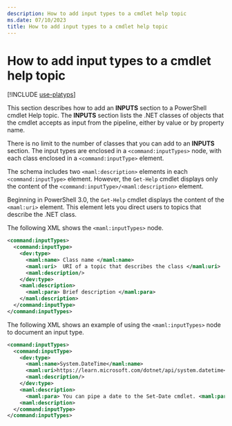 ```yaml
---
description: How to add input types to a cmdlet help topic
ms.date: 07/10/2023
title: How to add input types to a cmdlet help topic
---
```

# How to add input types to a cmdlet help topic

[!INCLUDE [use-platyps](../../../includes/use-platyps.md)]

This section describes how to add an **INPUTS** section to a PowerShell cmdlet Help topic. The
**INPUTS** section lists the .NET classes of objects that the cmdlet accepts as input from the
pipeline, either by value or by property name.

There is no limit to the number of classes that you can add to an **INPUTS** section. The input
types are enclosed in a `<command:inputTypes>` node, with each class enclosed in a
`<command:inputType>` element.

The schema includes two `<maml:description>` elements in each `<command:inputType>` element.
However, the `Get-Help` cmdlet displays only the content of the
`<command:inputType>/<maml:description>` element.

Beginning in PowerShell 3.0, the `Get-Help` cmdlet displays the content of the `<maml:uri>` element.
This element lets you direct users to topics that describe the .NET class.

The following XML shows the `<maml:inputTypes>` node.

```xml
<command:inputTypes>
  <command:inputType>
    <dev:type>
      <maml:name> Class name </maml:name>
      <maml:uri>  URI of a topic that describes the class </maml:uri>
      <maml:description/>
    </dev:type>
    <maml:description>
      <maml:para> Brief description </maml:para>
    </maml:description>
  </command:inputType>
</command:inputTypes>
```

The following XML shows an example of using the `<maml:inputTypes>` node to document an input type.

```xml
<command:inputTypes>
  <command:inputType>
    <dev:type>
      <maml:name>System.DateTime</maml:name>
      <maml:uri>https://learn.microsoft.com/dotnet/api/system.datetime</maml:uri>
      <maml:description/>
    </dev:type>
    <maml:description>
      <maml:para> You can pipe a date to the Set-Date cmdlet. <maml:para>
    <maml:description>
  </command:inputType>
</command:inputTypes>
```
